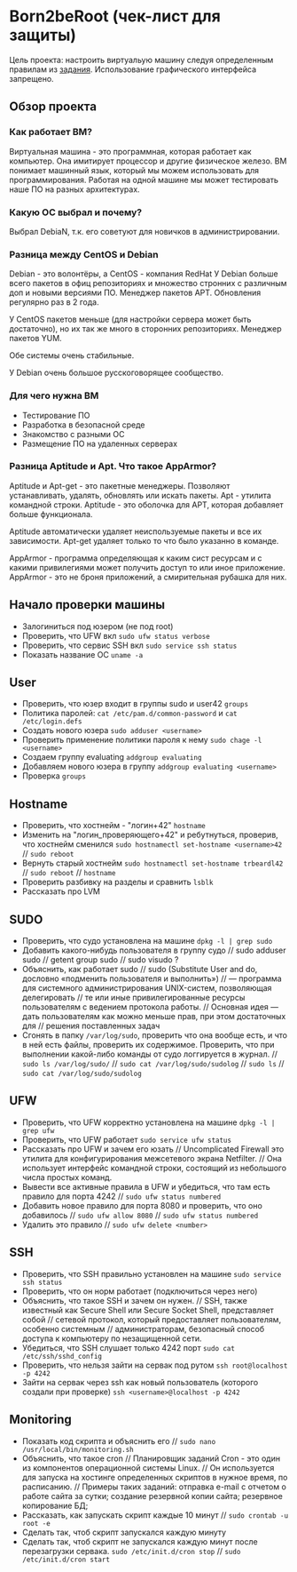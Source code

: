 # Born2beRoot (чек-лист для защиты)

Цель проекта: настроить виртуальую машину следуя определенным правилам из [задания](en.subject.pdf).
Использование графического интерфейса запрещено.

## Обзор проекта

### Как работает ВМ?

Виртуальная машина - это  программная, которая работает как компьютер. Она имитирует процессор и другие физическое железо. ВМ понимает машинный язык, который мы можем использовать для программирования.
Работая на одной машине мы может тестировать наше ПО на разных архитектурах.

### Какую ОС выбрал и почему?

Выбрал DebiaN, т.к. его советуют для новичков в администрировании.

### Разница между CentOS и Debian

Debian - это волонтёры, а CentOS - компания RedHat
У Debian больше всего пакетов в офиц репозиториях и множество стронних с различным доп и новыми версиями ПО. Менеджер пакетов APT. Обновления регулярно раз в 2 года.

У CentOS пакетов меньше (для настройки сервера может быть достаточно), но их так же много в сторонних репозиториях. Менеджер пакетов YUM.

Обе системы очень стабильные.

У Debian очень большое русскоговорящее сообщество.

### Для чего нужна ВМ

- Тестирование ПО
- Разработка в безопасной среде
- Знакомство с разными ОС
- Размещение ПО на удаленных серверах

### Разница Aptitude и Apt. Что такое AppArmor?

Aptitude и Apt-get - это пакетные менеджеры. Позволяют устанавливать, удалять, обновлять или искать пакеты.
Apt - утилита командной строки.
Aptitude - это оболочка для APT, которая добавляет больше функционала.

Aptitude автоматически удаляет неиспользуемые пакеты и все их зависимости. Apt-get удаляет только то что было указанно в команде.

AppArmor - программа определяющая к каким сист ресурсам и с какими привилегиями может получить доступ то или иное приложение.
AppArmor - это не броня приложений, а смирительная рубашка для них.

## Начало проверки машины

- Залогиниться под юзером (не под root)
- Проверить, что UFW вкл `sudo ufw status verbose`
- Проверить, что сервис SSH вкл `sudo service ssh status`
- Показать название ОС `uname -a`

## User

- Проверить, что юзер входит в группы sudo и user42 `groups`
- Политика паролей: `cat /etc/pam.d/common-password` и `cat /etc/login.defs`
- Создать нового юзера `sudo adduser <username>`
- Проверить применение политики пароля к нему `sudo chage -l <username>`
- Создаем группу evaluating `addgroup evaluating`
- Добавляем нового юзера в группу `addgroup evaluating <username>`
- Проверка `groups`


## Hostname

- Проверить, что хостнейм - "логин+42" `hostname`
- Изменить на "логин_проверяющего+42" и ребутнуться, проверив, что хостнейм сменился `sudo hostnamectl set-hostname <username>42`
    //  `sudo reboot`
- Вернуть старый хостнейм `sudo hostnamectl set-hostname trbeardl42`
    //  `sudo reboot`
    //  `hostname`
- Проверить разбивку на разделы и сравнить `lsblk`
- Рассказать про LVM

## SUDO

- Проверить, что судо установлена на машине `dpkg -l | grep sudo`
- Добавить какого-нибудь пользователя в группу судо
    //  sudo adduser <username> sudo
    //  getent group sudo
    //  sudo visudo ?
- Объяснить, как работает sudo
        // sudo (Substitute User and do, дословно «подменить пользователя и выполнить»)
        // — программа для системного администрирования UNIX-систем, позволяющая делегировать
        // те или иные привилегированные ресурсы пользователям с ведением протокола работы.
        // Основная идея — дать
пользователям как можно меньше прав, при этом достаточных для
        // решения поставленных задач
- Сгонять в папку `/var/log/sudo`, проверить что она вообще есть, и что в ней есть файлы,
    проверить их содержимое. Проверить, что при выполнении какой-либо команды от судо логгируется в журнал.
    // `sudo ls /var/log/sudo/`
    // `sudo cat /var/log/sudo/sudolog`
    // `sudo ls`
    // `sudo cat /var/log/sudo/sudolog`


## UFW

- Проверить, что UFW корректно установлена на машине
    `dpkg -l | grep ufw`
- Проверить, что UFW работает
    `sudo service ufw status`
- Рассказать про UFW и зачем его юзать
    // Uncomplicated Firewall это утилита для конфигурирования межсетевого экрана     Netfilter.
    // Она использует интерфейс командной строки, состоящий из небольшого числа простых команд.
- Вывести все активные правила в UFW и убедиться, что там есть правило для порта 4242
    //  `sudo ufw status numbered`
- Добавить новое правило для порта 8080 и проверить, что оно добавилось
    //  `sudo ufw allow 8080`
    //  `sudo ufw status numbered`
- Удалить это правило
    //  `sudo ufw delete <number>`

## SSH

- Проверить, что SSH правильно установлен на машине `sudo service ssh status`
- Проверить, что он норм работает (подключиться через него)
- Объяснить, что такое SSH и зачем он нужен.
    // SSH, также известный как Secure Shell или Secure Socket Shell, представляет собой
    // сетевой протокол, который предоставляет пользователям, особенно системным
    // администраторам, безопасный способ доступа к компьютеру по незащищенной сети.
- Убедиться, что SSH слушает только 4242 порт `sudo cat /etc/ssh/sshd_config`
- Проверить, что нельзя зайти на сервак под рутом `ssh root@localhost -p 4242`
- Зайти на сервак через ssh как новый пользователь (которого создали при проверке) `ssh <username>@localhost -p 4242`

## Monitoring

- Показать код скрипта и объяснить его
    // `sudo nano /usr/local/bin/monitoring.sh`
- Объяснить, что такое cron
    // Планировщик заданий Cron - это один из компонентов операционной системы Linux.
    // Он используется для запуска на хостинге  определенных  скриптов  в нужное время, по расписанию.
    // Примеры таких заданий:    отправка e-mail с отчетом о работе сайта за сутки;
                                создание резервной копии сайта;
                                резервное копирование БД;
- Рассказать, как запускать скрипт каждые 10 минут
    //  `sudo crontab -u root -e`
- Сделать так, чтоб скрипт запускался каждую минуту
- Сделать так, чтоб скрипт не запускался каждую минут после перезагрузки сервака.
    `sudo /etc/init.d/cron stop` //
    `sudo /etc/init.d/cron start`